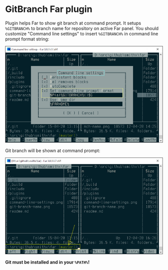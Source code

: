 # GitBranch Far plugin

Plugin helps Far to show git branch at command prompt. It setups `%GITBRANCH%` to branch name for repository on active Far panel. You should customize "Command line settings" to insert `%GITBRANCH%` in command line prompt format string:

![](command-line-settings.png)

Git branch will be shown at command prompt:

![](git-branch-name.png)

**Git must be installed and in your `%PATH%`!**